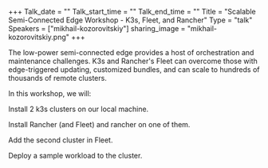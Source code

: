 +++
Talk_date = ""
Talk_start_time = ""
Talk_end_time = ""
Title = "Scalable Semi-Connected Edge Workshop - K3s, Fleet, and Rancher"
Type = "talk"
Speakers = ["mikhail-kozorovitskiy"]
sharing_image = "mikhail-kozorovitskiy.png"
+++

The low-power semi-connected edge provides a host of orchestration and maintenance challenges. K3s and Rancher's Fleet can overcome those with edge-triggered updating, customized bundles, and can scale to hundreds of thousands of remote clusters. 

In this workshop, we will: 

Install 2 k3s clusters on our local machine. 

Install Rancher (and Fleet) and rancher on one of them. 

Add the second cluster in Fleet. 

Deploy a sample workload to the cluster.


